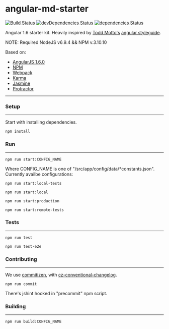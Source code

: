 # angular-md-starter

[![Build Status](https://travis-ci.org/mdopieralski/angular-md-starter.svg?branch=master)](https://travis-ci.org/mdopieralski/angular-md-starter)
[![devDependencies Status](https://david-dm.org/mdopieralski/angular-md-starter/dev-status.svg)](https://david-dm.org/mdopieralski/angular-md-starter?type=dev)
[![dependencies Status](https://david-dm.org/mdopieralski/angular-md-starter/status.svg)](https://david-dm.org/mdopieralski/angular-md-starter)

Angular 1.6 starter kit. 
Heavily inspired by [Todd Motto's](https://toddmotto.com/) [angular styleguide](https://github.com/toddmotto/angular-styleguide).

NOTE: Required NodeJS v6.9.4 && NPM v.3.10.10

Based on: 

- [AngularJS 1.6.0](https://code.angularjs.org/1.6.0/docs/api)
- [NPM](https://docs.npmjs.com/)
- [Webpack](http://webpack.github.io/docs/)
- [Karma](https://karma-runner.github.io)
- [Jasmine](https://jasmine.github.io/)
- [Protractor](http://www.protractortest.org/#/)

-------------

### Setup
-------------

Start with installing dependencies.

`npm install`

### Run
-------------
`npm run start:CONFIG_NAME`

Where CONFIG_NAME is one of "/src/app/config/data/*constants.json". 
Currently availbe configurations:

`npm run start:local-tests`

`npm run start:local`

`npm run start:production`

`npm run start:remote-tests`


### Tests
-------------
`npm run test`

`npm run test-e2e`

### Contributing
-------------
We use [commitizen](https://github.com/commitizen/cz-cli/), with [cz-conventional-changelog](https://github.com/commitizen/cz-conventional-changelog).

`npm run commit`

There's jshint hooked in "precommit" npm script.

### Building
-------------------
`npm run build:CONFIG_NAME`
